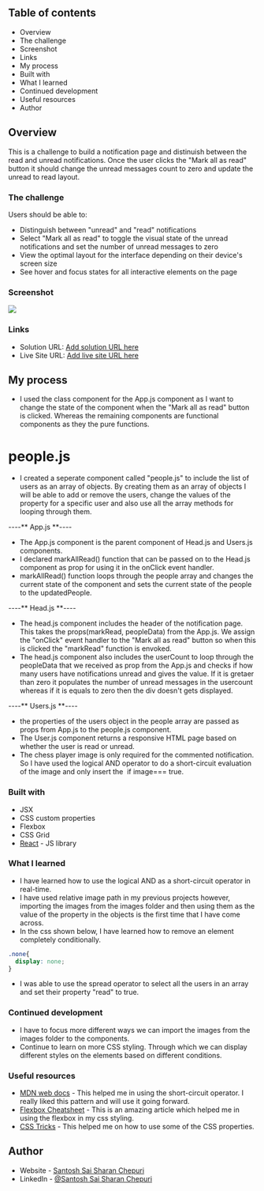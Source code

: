 ## Table of contents

- Overview
- The challenge
- Screenshot
- Links
- My process
- Built with
- What I learned
- Continued development
- Useful resources
- Author


## Overview

This is a challenge to build a notification page and distinuish between the read and unread notifications. Once the user clicks the "Mark all as read" button it should change the unread messages count to zero and update the unread to read layout.

### The challenge

Users should be able to:

- Distinguish between "unread" and "read" notifications
- Select "Mark all as read" to toggle the visual state of the unread notifications and set the number of unread messages to zero
- View the optimal layout for the interface depending on their device's screen size
- See hover and focus states for all interactive elements on the page

### Screenshot

![](./screenshot.jpg)


### Links

- Solution URL: [Add solution URL here](https://your-solution-url.com)
- Live Site URL: [Add live site URL here](https://your-live-site-url.com)

## My process

- I used the class component for the App.js component as I want to change the state of the component when the "Mark all as read" button is clicked. Whereas the remaining components are functional components as they the pure functions.

# people.js

- I created a seperate component called "people.js" to include the list of users as an array of objects. By creating them as an array of objects I will be able to add or remove the users, change the values of the property for a specific user and also use all the array methods for looping through them.

----** App.js **----

- The App.js component is the parent component of Head.js and Users.js components.
- I declared markAllRead() function that can be passed on to the Head.js component as prop for using it in the onClick event handler.
- markAllRead() function loops through the people array and changes the current state of the component and sets the current state of the people to the updatedPeople.

----** Head.js **----

- The head.js component includes the header of the notification page. This takes the props(markRead, peopleData) from the App.js. We assign the "onClick" event handler to the "Mark all as read" button so when this is clicked the "markRead" function is envoked.
- The head.js component also includes the userCount to loop through the peopleData that we received as prop from the App.js and checks if how many users have notifications unread and gives the value. If it is gretaer than zero it populates the number of unread messages in the usercount whereas if it is equals to zero then the div doesn't gets displayed.

----** Users.js **----

- the properties of the users object in the people array are passed as props from App.js to the people.js component.
- The User.js component returns a responsive HTML page based on whether the user is read or unread.
- The chess player image is only required for the commented notification. So I have used the logical AND operator to do a short-circuit evaluation of the image and only insert the <img> if image=== true.

### Built with

- JSX
- CSS custom properties
- Flexbox
- CSS Grid
- [React](https://reactjs.org/) - JS library

### What I learned

- I have learned how to use the  logical AND as a short-circuit operator in real-time. 
- I have used relative image path in my previous projects however, importing the images from the images folder and then using them as the value of the property in the objects is the first time that I have come across.
- In the css shown below, I have learned how to remove an element completely conditionally. 
```css
.none{
  display: none;
}
```
- I was able to use the spread operator to select all the users in an array and set their property "read" to true. 

### Continued development

- I have to focus more different ways we can import the images from the images folder to the components.
- Continue to learn on more CSS styling. Through which we can display different styles on the elements based on different conditions. 


### Useful resources

- [MDN web docs](https://developer.mozilla.org/en-US/docs/Web/JavaScript/Reference/Operators/Logical_AND) - This helped me in using the short-circuit operator. I really liked this pattern and will use it going forward.
- [Flexbox Cheatsheet](https://darekkay.com/flexbox-cheatsheet/) - This is an amazing article which helped me in using the flexbox in my css styling.
- [CSS Tricks](https://css-tricks.com/almanac/) - This helped me on how to use some of the CSS properties.

## Author

- Website - [Santosh Sai Sharan Chepuri](https://www.your-site.com)
- LinkedIn - [@Santosh Sai Sharan Chepuri](https://www.linkedin.com/in/santosh-sai-sharan-chepuri-19271186/)
